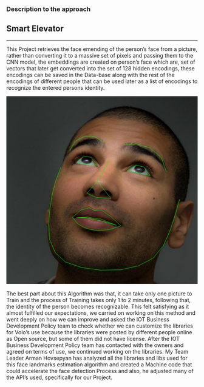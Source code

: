 ### Description to the approach
 
## Smart Elevator
------



This Project retrieves the face emending of the person’s face from a picture,
rather than converting it to a massive set of pixels and passing them to the CNN model,
the embeddings are created on person’s face which are, set of vectors that later
get converted into the set of 128 hidden encodings, these encodings can be saved
in the Data-base along with the rest of the encodings of different people that can
be used later as a list of encodings to recognize the entered persons identity.
<p align="center"><img src = "images/encodings.PNG" ></p>

The best part about this Algorithm was that, it can
take only one picture to Train and the process of Training takes only 1 to 2
minutes, following that, the identity of the person becomes recognizable. This felt
satisfying as it almost fulfilled our expectations, we carried on working on this
method and went deeply on how we can improve and asked the IOT Business
Development Policy team to check whether we can customize the libraries for
Volo’s use because the libraries were posted by different people online as Open
source, but some of them did not have license. After the IOT Business
Development Policy team has contacted with the owners and agreed on terms of
use, we continued working on the libraries. My Team Leader Arman Hovsepyan
has analyzed all the libraries and libs used for this face landmarks estimation
algorithm and created a Machine code that could accelerate the face detection
Process and also, he adjusted many of the API’s used, specifically for our Project.
